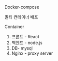 Docker-compose 

멀티 컨테이너 배포

Container 
1. 프론트 - React
2. 백엔드 - node.js 
3. DB- mysql
4. Nginx - proxy server